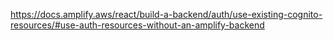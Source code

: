 

https://docs.amplify.aws/react/build-a-backend/auth/use-existing-cognito-resources/#use-auth-resources-without-an-amplify-backend